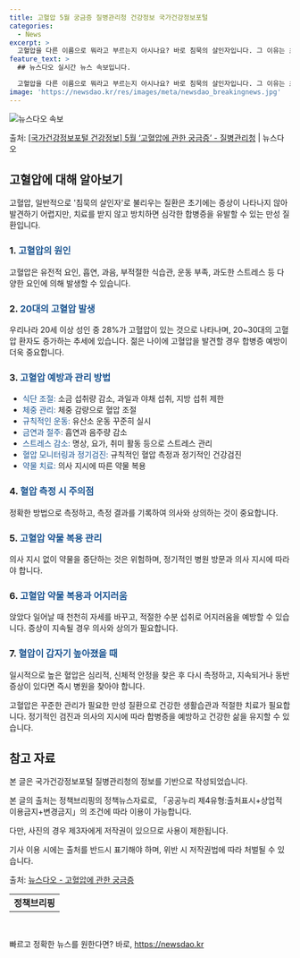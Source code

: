 ```yaml
---
title: 고혈압 5월 궁금증 질병관리청 건강정보 국가건강정보포털
categories:
  - News
excerpt: >
  고혈압을 다른 이름으로 뭐라고 부르는지 아시나요? 바로 침묵의 살인자입니다. 그 이유는 초기에는 증상이 뚜렷…
feature_text: >
  ## 뉴스다오 실시간 뉴스 속보입니다.

  고혈압을 다른 이름으로 뭐라고 부르는지 아시나요? 바로 침묵의 살인자입니다. 그 이유는 초기에는 증상이 뚜렷…
image: 'https://newsdao.kr/res/images/meta/newsdao_breakingnews.jpg'
---
```


![뉴스다오 속보](https://newsdao.kr/res/images/meta/newsdao_breakingnews.jpg)

<p>출처: <a href="https://newsdao.kr/3749" rel="dofollow">[국가건강정보포털 건강정보] 5월 ‘고혈압에 관한 궁금증’ - 질병관리청</a> | 뉴스다오</p>

<h2 data-ke-size="size26">고혈압에 대해 알아보기</h2>
<p data-ke-size="size16">고혈압, 일반적으로 '침묵의 살인자'로 불리우는 질환은 초기에는 증상이 나타나지 않아 발견하기 어렵지만, 치료를 받지 않고 방치하면 심각한 합병증을 유발할 수 있는 만성 질환입니다.</p>

<h3>1. <span style="color: #1a5490;">고혈압의 원인</span></h3>
<p data-ke-size="size16">고혈압은 유전적 요인, 흡연, 과음, 부적절한 식습관, 운동 부족, 과도한 스트레스 등 다양한 요인에 의해 발생할 수 있습니다.</p>

<h3>2. <span style="color: #1a5490;">20대의 고혈압 발생</span></h3>
<p data-ke-size="size16">우리나라 20세 이상 성인 중 28%가 고혈압이 있는 것으로 나타나며, 20~30대의 고혈압 환자도 증가하는 추세에 있습니다. 젊은 나이에 고혈압을 발견할 경우 합병증 예방이 더욱 중요합니다.</p>

<h3>3. <span style="color: #1a5490;">고혈압 예방과 관리 방법</span></h3>
<ul>
<li><span style="color: #1a5490;">식단 조절:</span> 소금 섭취량 감소, 과일과 야채 섭취, 지방 섭취 제한</li>
<li><span style="color: #1a5490;">체중 관리:</span> 체중 감량으로 혈압 조절</li>
<li><span style="color: #1a5490;">규칙적인 운동:</span> 유산소 운동 꾸준히 실시</li>
<li><span style="color: #1a5490;">금연과 절주:</span> 흡연과 음주량 감소</li>
<li><span style="color: #1a5490;">스트레스 감소:</span> 명상, 요가, 취미 활동 등으로 스트레스 관리</li>
<li><span style="color: #1a5490;">혈압 모니터링과 정기검진:</span> 규칙적인 혈압 측정과 정기적인 건강검진</li>
<li><span style="color: #1a5490;">약물 치료:</span> 의사 지시에 따른 약물 복용</li>
</ul>

<h3>4. <span style="color: #1a5490;">혈압 측정 시 주의점</span></h3>
<p data-ke-size="size16">정확한 방법으로 측정하고, 측정 결과를 기록하여 의사와 상의하는 것이 중요합니다.</p>

<h3>5. <span style="color: #1a5490;">고혈압 약물 복용 관리</span></h3>
<p data-ke-size="size16">의사 지시 없이 약물을 중단하는 것은 위험하며, 정기적인 병원 방문과 의사 지시에 따라야 합니다.</p>

<h3>6. <span style="color: #1a5490;">고혈압 약물 복용과 어지러움</span></h3>
<p data-ke-size="size16">앉았다 일어날 때 천천히 자세를 바꾸고, 적절한 수분 섭취로 어지러움을 예방할 수 있습니다. 증상이 지속될 경우 의사와 상의가 필요합니다.</p>

<h3>7. <span style="color: #1a5490;">혈압이 갑자기 높아졌을 때</span></h3>
<p data-ke-size="size16">일시적으로 높은 혈압은 심리적, 신체적 안정을 찾은 후 다시 측정하고, 지속되거나 동반 증상이 있다면 즉시 병원을 찾아야 합니다.</p>

<p data-ke-size="size16">고혈압은 꾸준한 관리가 필요한 만성 질환으로 건강한 생활습관과 적절한 치료가 필요합니다. 정기적인 검진과 의사의 지시에 따라 합병증을 예방하고 건강한 삶을 유지할 수 있습니다.</p>

<h2 data-ke-size="size26">참고 자료</h2>
<p data-ke-size="size16">본 글은 국가건강정보포털 질병관리청의 정보를 기반으로 작성되었습니다.</p>
<p data-ke-size="size16">본 글의 출처는 정책브리핑의 정책뉴스자료로, 「공공누리 제4유형:출처표시+상업적 이용금지+변경금지」의 조건에 따라 이용이 가능합니다.</p>
<p data-ke-size="size16">다만, 사진의 경우 제3자에게 저작권이 있으므로 사용이 제한됩니다.</p>
<p data-ke-size="size16">기사 이용 시에는 출처를 반드시 표기해야 하며, 위반 시 저작권법에 따라 처벌될 수 있습니다.</p>
<p data-ke-size="size16">출처: <a href="https://newsdao.kr/3749">뉴스다오 - 고혈압에 관한 궁금증</a></p>
<table>
<tbody>
<tr>
<td style="text-align: center; height: 17px;"><b>정책브리핑</b></td>
</tr>
</tbody>
</table>
<p data-ke-size="size16">&nbsp;</p> 

빠르고 정확한 뉴스를 원한다면? 바로, <a href="https://newsdao.kr" rel="dofollow">https://newsdao.kr</a>


